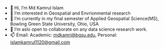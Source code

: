 - 👋 Hi, I’m Md Kamrul Islam
- 👀 I’m interested in Geospatial and Envrionmental research 
- 🌱 I’m currently in my final semester of Applied Geospatial Science(MS), Bowling Green State University, Ohio, USA
- 💞️ I’m aslo open to collaborate on any data science research work.
- 📫 Email: Academic: mdkamri@bgsu.edu, Personal: islamkamrul1120@gmail.com

<!---
kamrulbgsu/kamrulbgsu is a ✨ special ✨ repository because its `README.md` (this file) appears on your GitHub profile.
You can click the Preview link to take a look at your changes.
--->
